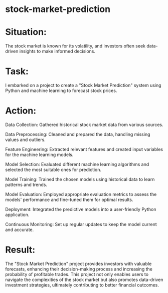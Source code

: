 # stock-market-prediction

# Situation:
The stock market is known for its volatility, and investors often seek data-driven insights to make informed decisions.

# Task:
I embarked on a project to create a "Stock Market Prediction" system using Python and machine learning to forecast stock prices.

# Action:
Data Collection: Gathered historical stock market data from various sources.

Data Preprocessing: Cleaned and prepared the data, handling missing values and outliers.

Feature Engineering: Extracted relevant features and created input variables for the machine learning models.

Model Selection: Evaluated different machine learning algorithms and selected the most suitable ones for prediction.

Model Training: Trained the chosen models using historical data to learn patterns and trends.

Model Evaluation: Employed appropriate evaluation metrics to assess the models' performance and fine-tuned them for optimal results.

Deployment: Integrated the predictive models into a user-friendly Python application.

Continuous Monitoring: Set up regular updates to keep the model current and accurate.

# Result:

The "Stock Market Prediction" project provides investors with valuable forecasts, enhancing their decision-making process and increasing the probability of profitable trades. This project not only enables users to navigate the complexities of the stock market but also promotes data-driven investment strategies, ultimately contributing to better financial outcomes.

